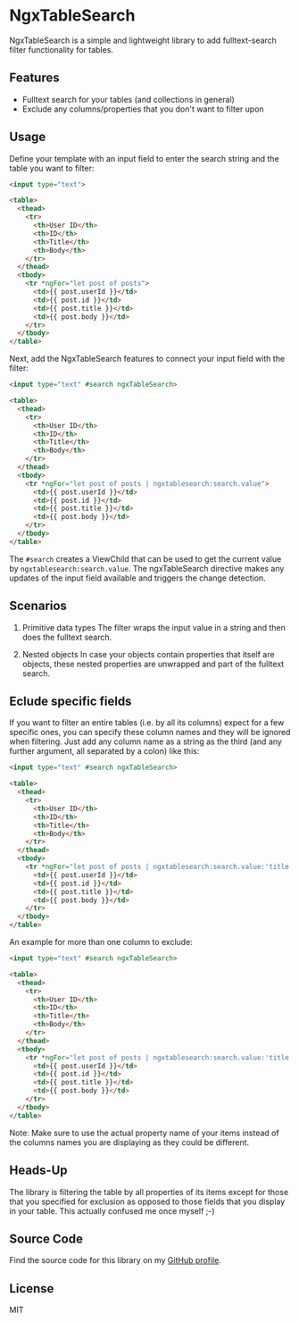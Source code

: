 # NgxTableSearch

NgxTableSearch is a simple and lightweight library to add fulltext-search filter functionality for tables.

## Features

* Fulltext search for your tables (and collections in general)
* Exclude any columns/properties that you don't want to filter upon

## Usage

Define your template with an input field to enter the search string and the table you want to filter:

```html
<input type="text">

<table>
  <thead>
    <tr>
      <th>User ID</th>
      <th>ID</th>
      <th>Title</th>
      <th>Body</th>
    </tr>
  </thead>
  <tbody>
    <tr *ngFor="let post of posts">
      <td>{{ post.userId }}</td>
      <td>{{ post.id }}</td>
      <td>{{ post.title }}</td>
      <td>{{ post.body }}</td>
    </tr>
  </tbody>
</table>
```
Next, add the NgxTableSearch features to connect your input field with the filter:

```html
<input type="text" #search ngxTableSearch>

<table>
  <thead>
    <tr>
      <th>User ID</th>
      <th>ID</th>
      <th>Title</th>
      <th>Body</th>
    </tr>
  </thead>
  <tbody>
    <tr *ngFor="let post of posts | ngxtablesearch:search.value">
      <td>{{ post.userId }}</td>
      <td>{{ post.id }}</td>
      <td>{{ post.title }}</td>
      <td>{{ post.body }}</td>
    </tr>
  </tbody>
</table>
```
The `#search` creates a ViewChild that can be used to get the current value by `ngxtablesearch:search.value`. The ngxTableSearch directive makes any updates of
the input field available and triggers the change detection.

## Scenarios

1. Primitive data types
The filter wraps the input value in a string and then does the fulltext search.

2. Nested objects
In case your objects contain properties that itself are objects, these nested properties are unwrapped and part of the fulltext search.

## Eclude specific fields
If you want to filter an entire tables (i.e. by all its columns) expect for a few specific ones, you can specify these column names and they will be ignored when filtering.
Just add any column name as a string as the third (and any further argument, all separated by a colon) like this:

```html
<input type="text" #search ngxTableSearch>

<table>
  <thead>
    <tr>
      <th>User ID</th>
      <th>ID</th>
      <th>Title</th>
      <th>Body</th>
    </tr>
  </thead>
  <tbody>
    <tr *ngFor="let post of posts | ngxtablesearch:search.value:'title'">
      <td>{{ post.userId }}</td>
      <td>{{ post.id }}</td>
      <td>{{ post.title }}</td>
      <td>{{ post.body }}</td>
    </tr>
  </tbody>
</table>
```

An example for more than one column to exclude:

```html
<input type="text" #search ngxTableSearch>

<table>
  <thead>
    <tr>
      <th>User ID</th>
      <th>ID</th>
      <th>Title</th>
      <th>Body</th>
    </tr>
  </thead>
  <tbody>
    <tr *ngFor="let post of posts | ngxtablesearch:search.value:'title':'body'">
      <td>{{ post.userId }}</td>
      <td>{{ post.id }}</td>
      <td>{{ post.title }}</td>
      <td>{{ post.body }}</td>
    </tr>
  </tbody>
</table>
```


Note: Make sure to use the actual property name of your items instead of the columns names you are displaying as they could be different.

## Heads-Up
The library is filtering the table by all properties of its items except for those that you specified for exclusion as opposed to those fields that you display in your table.
This actually confused me once myself ;-) 

## Source Code
Find the source code for this library on my [GitHub profile](https://github.com/gersta/ngx-table-search).

## License
MIT

